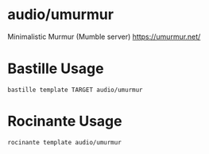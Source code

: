 # audio/umurmur
Minimalistic Murmur (Mumble server)
https://umurmur.net/

# Bastille Usage
```shell
bastille template TARGET audio/umurmur
```

# Rocinante Usage
```shell
rocinante template audio/umurmur
```
